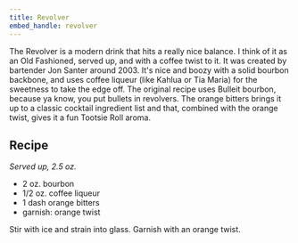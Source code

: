 ```yaml
---
title: Revolver
embed_handle: revolver
---
```


<amp-img width="640" height="360" layout="responsive" src="{{ site.baseurl }}{% link assets/images/revolver.jpg %}"></amp-img>

The Revolver is a modern drink that hits a really nice balance. I think of it as an Old Fashioned, served up, and with a coffee twist to it. It was created by bartender Jon Santer around 2003. It's nice and boozy with a solid bourbon backbone, and uses coffee liqueur (like Kahlua or Tia Maria) for the sweetness to take the edge off. The original recipe uses Bulleit bourbon, because ya know, you put bullets in revolvers. The orange bitters brings it up to a classic cocktail ingredient list&nbsp;and that, combined with the orange twist, gives it a fun Tootsie Roll aroma.

## Recipe

*Served up, 2.5 oz.*

- 2 oz. bourbon
- 1/2 oz. coffee liqueur
- 1 dash orange bitters
- garnish: orange twist

Stir with ice and strain into glass. Garnish with an orange twist.